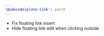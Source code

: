 ```yaml
---
'@udecode/plate-link': patch
---
```


- Fix floating link insert
- Hide floating link edit when clicking outside
